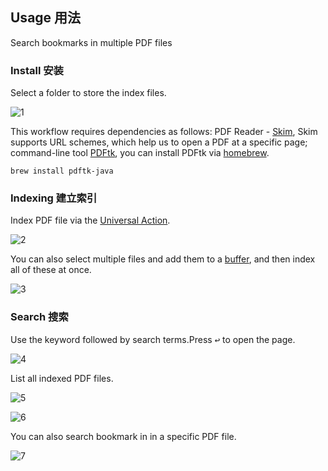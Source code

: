 ## Usage 用法

Search bookmarks in multiple PDF files

### Install 安装

Select a folder to store the index files.

![1](https://github.com/HF706/My_Alfred_workflow/assets/34521475/80fb1770-4cdd-46a3-93cf-b997be1805ec)

This workflow requires dependencies as follows: 
PDF Reader - [Skim](https://skim-app.sourceforge.io), Skim supports URL schemes, which help us to open a PDF at a specific page;
command-line tool [PDFtk](https://formulae.brew.sh/formula/pdftk-java), you can install PDFtk via [homebrew](https://brew.sh).

```
brew install pdftk-java
```

### Indexing 建立索引

Index PDF file via the [Universal Action](https://www.alfredapp.com/help/features/universal-actions/).

![2](https://github.com/HF706/My_Alfred_workflow/assets/34521475/11870089-274a-4b99-929c-0d51f23fabf4)

You can also select multiple files and add them to a [buffer](https://www.alfredapp.com/help/features/file-search/#file-buffer), and then index all of these at once.

![3](https://github.com/HF706/My_Alfred_workflow/assets/34521475/f6407e68-b861-499e-ae71-4cf26b5dea73)

### Search 搜索

Use the keyword followed by search terms.Press <kbd>↩</kbd> to open the page.

![4](https://github.com/HF706/My_Alfred_workflow/assets/34521475/e7d70396-2ace-4881-8554-699359938505)

List all indexed PDF files.

![5](https://github.com/HF706/My_Alfred_workflow/assets/34521475/dbe063f4-41fc-4042-9621-f3e1def364a5)

![6](https://github.com/HF706/My_Alfred_workflow/assets/34521475/6a4cd4a6-649a-40eb-aa42-38a054f812a8)

You can also search bookmark in in a specific PDF file.

![7](https://github.com/HF706/My_Alfred_workflow/assets/34521475/cbebded9-735e-4cd3-80bc-2dbb093c3d21)
